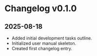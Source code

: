 # Changelog v0.1.0

## 2025-08-18
- Added initial development tasks outline.
- Initialized user manual skeleton.
- Created first changelog entry.

